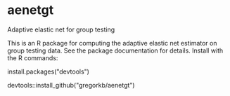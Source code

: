 # aenetgt
Adaptive elastic net for group testing

This is an R package for computing the adaptive elastic net estimator on group testing data.  See the package documentation for details.
Install with the R commands:

install.packages("devtools")

devtools::install_github("gregorkb/aenetgt")
